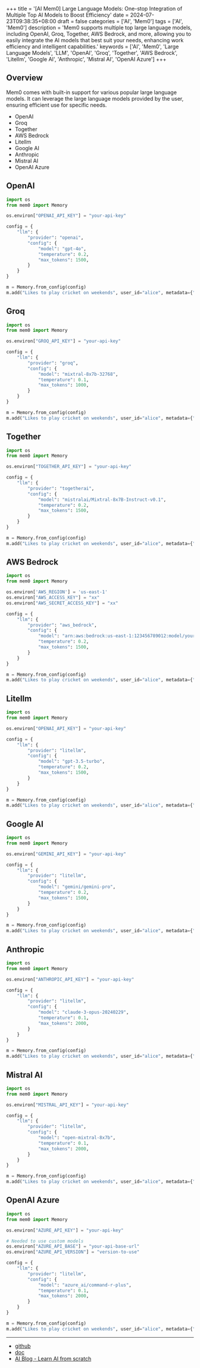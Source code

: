 +++
title = '[AI Mem0] Large Language Models: One-stop Integration of Multiple Top AI Models to Boost Efficiency'
date = 2024-07-23T09:38:35+08:00
draft = false
categories = ['AI', 'Mem0']
tags = ['AI', 'Mem0']
description = 'Mem0 supports multiple top large language models, including OpenAI, Groq, Together, AWS Bedrock, and more, allowing you to easily integrate the AI models that best suit your needs, enhancing work efficiency and intelligent capabilities.'
keywords = ['AI', 'Mem0', 'Large Language Models', 'LLM', 'OpenAI', 'Groq', 'Together', 'AWS Bedrock', 'Litellm', 'Google AI', 'Anthropic', 'Mistral AI', 'OpenAI Azure']
+++

## Overview
Mem0 comes with built-in support for various popular large language models. It can leverage the large language models provided by the user, ensuring efficient use for specific needs.

- OpenAI
- Groq
- Together
- AWS Bedrock
- Litellm
- Google AI
- Anthropic
- Mistral AI
- OpenAI Azure

## OpenAI
```python
import os
from mem0 import Memory

os.environ["OPENAI_API_KEY"] = "your-api-key"

config = {
    "llm": {
        "provider": "openai",
        "config": {
            "model": "gpt-4o",
            "temperature": 0.2,
            "max_tokens": 1500,
        }
    }
}

m = Memory.from_config(config)
m.add("Likes to play cricket on weekends", user_id="alice", metadata={"category": "hobbies"})
```

## Groq
```python
import os
from mem0 import Memory

os.environ["GROQ_API_KEY"] = "your-api-key"

config = {
    "llm": {
        "provider": "groq",
        "config": {
            "model": "mixtral-8x7b-32768",
            "temperature": 0.1,
            "max_tokens": 1000,
        }
    }
}

m = Memory.from_config(config)
m.add("Likes to play cricket on weekends", user_id="alice", metadata={"category": "hobbies"})
```

## Together
```python
import os
from mem0 import Memory

os.environ["TOGETHER_API_KEY"] = "your-api-key"

config = {
    "llm": {
        "provider": "togetherai",
        "config": {
            "model": "mistralai/Mixtral-8x7B-Instruct-v0.1",
            "temperature": 0.2,
            "max_tokens": 1500,
        }
    }
}

m = Memory.from_config(config)
m.add("Likes to play cricket on weekends", user_id="alice", metadata={"category": "hobbies"})
```

## AWS Bedrock
```python
import os
from mem0 import Memory

os.environ['AWS_REGION'] = 'us-east-1'
os.environ["AWS_ACCESS_KEY"] = "xx"
os.environ["AWS_SECRET_ACCESS_KEY"] = "xx"

config = {
    "llm": {
        "provider": "aws_bedrock",
        "config": {
            "model": "arn:aws:bedrock:us-east-1:123456789012:model/your-model-name",
            "temperature": 0.2,
            "max_tokens": 1500,
        }
    }
}

m = Memory.from_config(config)
m.add("Likes to play cricket on weekends", user_id="alice", metadata={"category": "hobbies"})
```

## Litellm
```python
import os
from mem0 import Memory

os.environ["OPENAI_API_KEY"] = "your-api-key"

config = {
    "llm": {
        "provider": "litellm",
        "config": {
            "model": "gpt-3.5-turbo",
            "temperature": 0.2,
            "max_tokens": 1500,
        }
    }
}

m = Memory.from_config(config)
m.add("Likes to play cricket on weekends", user_id="alice", metadata={"category": "hobbies"})
```

## Google AI
```python
import os
from mem0 import Memory

os.environ["GEMINI_API_KEY"] = "your-api-key"

config = {
    "llm": {
        "provider": "litellm",
        "config": {
            "model": "gemini/gemini-pro",
            "temperature": 0.2,
            "max_tokens": 1500,
        }
    }
}

m = Memory.from_config(config)
m.add("Likes to play cricket on weekends", user_id="alice", metadata={"category": "hobbies"})
```

## Anthropic
```python
import os
from mem0 import Memory

os.environ["ANTHROPIC_API_KEY"] = "your-api-key"

config = {
    "llm": {
        "provider": "litellm",
        "config": {
            "model": "claude-3-opus-20240229",
            "temperature": 0.1,
            "max_tokens": 2000,
        }
    }
}

m = Memory.from_config(config)
m.add("Likes to play cricket on weekends", user_id="alice", metadata={"category": "hobbies"})
```

## Mistral AI
```python
import os
from mem0 import Memory

os.environ["MISTRAL_API_KEY"] = "your-api-key"

config = {
    "llm": {
        "provider": "litellm",
        "config": {
            "model": "open-mixtral-8x7b",
            "temperature": 0.1,
            "max_tokens": 2000,
        }
    }
}

m = Memory.from_config(config)
m.add("Likes to play cricket on weekends", user_id="alice", metadata={"category": "hobbies"})
```

## OpenAI Azure
```python
import os
from mem0 import Memory

os.environ["AZURE_API_KEY"] = "your-api-key"

# Needed to use custom models
os.environ["AZURE_API_BASE"] = "your-api-base-url"
os.environ["AZURE_API_VERSION"] = "version-to-use"

config = {
    "llm": {
        "provider": "litellm",
        "config": {
            "model": "azure_ai/command-r-plus",
            "temperature": 0.1,
            "max_tokens": 2000,
        }
    }
}

m = Memory.from_config(config)
m.add("Likes to play cricket on weekends", user_id="alice", metadata={"category": "hobbies"})
```

---

- [github](https://github.com/mem0ai/mem0)
- [doc](https://docs.mem0.ai/overview)
- [AI Blog - Learn AI from scratch](https://ai-blog.aihub2022.top/post/ai-mem0-llms/)
<!-- - [WeChat - Learn AI from scratch](...) -->
<!-- - [CSDN - Learn AI from scratch](...) -->
<!-- - [Juejin - Learn AI from scratch](...) -->
<!-- - [Zhihu - Learn AI from scratch](...) -->
<!-- - [Aliyun - Learn AI from scratch](...) -->
